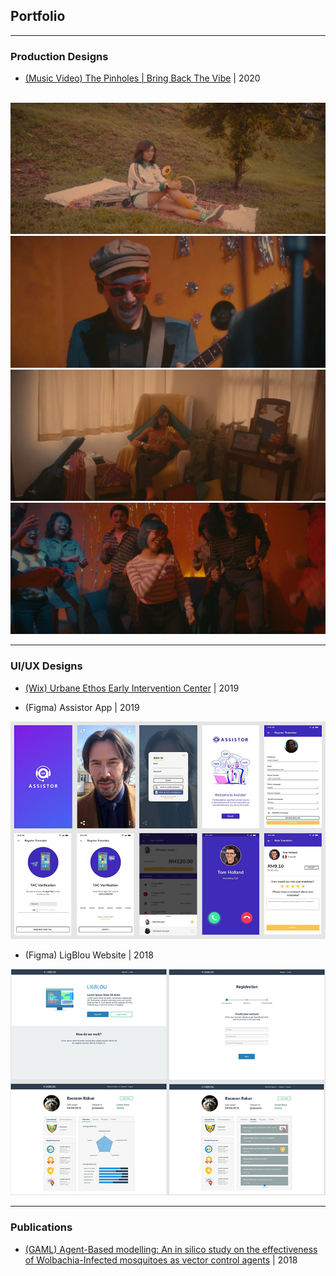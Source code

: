 ## Portfolio

<hr>

### Production Designs

- [(Music Video) The Pinholes | Bring Back The Vibe](https://www.youtube.com/watch?v=ujBCGWoadHg) | 2020
<br> <br>
<img src="images/mv003.jpg?raw=true"/>
<br>
<img src="images/mv002.jpg?raw=true"/>
<br>
<img src="images/mv004.jpg?raw=true"/>
<br>
<img src="images/mv001.jpg?raw=true"/>

---

### UI/UX Designs

- [(Wix) Urbane Ethos Early Intervention Center](https://www.urbaneethos.center/) | 2019

- (Figma) Assistor App | 2019


<img src="images/pic001.jpg?raw=true"/>


- (Figma) LigBlou Website | 2018


<img src="images/pic002.jpg?raw=true"/>

---

### Publications

- [(GAML) Agent-Based modelling: An in silico study on the effectiveness of Wolbachia-Infected mosquitoes as vector control agents](http://dx.doi.org/10.5958/0974-4614.2018.00076.1) | 2018

